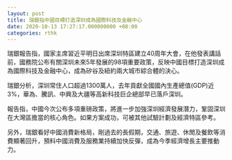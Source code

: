 ```yaml
---
layout: post
title: 瑞銀指中國目標打造深圳成為國際科技及金融中心
date: 2020-10-13 17:27:17.000000000 +08:00
categories: rthk
---
```


瑞銀報告指，國家主席習近平明日出席深圳特區建立40周年大會，在他發表講話前，國務院公布有關深圳未來5年發展的98項重要政策，反映中國目標打造深圳成為國際科技及金融中心，成為矽谷及紐約兩大城市綜合體的決心。

瑞銀分析，深圳常住人口超過1300萬人，去年貢獻全國國內生產總值(GDP)近3%，華為、騰訊、中興及大疆等高新科技巨企總部早已落戶深圳。

報告指，中國今次公布多項重磅政策，將進一步加強深圳經濟發展潛力，鞏固深圳在大灣區擔當的核心角色。如果方案成功，可被其他試驗計劃及經濟特區參考。

另外，瑞銀看好中國消費新格局，剛過去的長假期，交通、旅遊、休閒及餐飲等消費顯著回升，預料中國消費及服務業持續加快反彈，成為今季經濟增長主要推動力。
